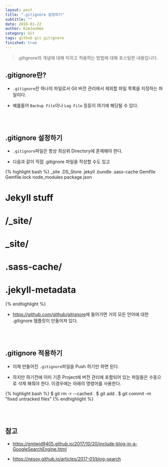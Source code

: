 ```yaml
---
layout: post
title: ".gitignore 설정하기"
subtitle: ""
date: 2018-01-22
author: KimJunHee
category: Git
tags: github git gitignore
finished: true
---
```


> .gitignore의 개념에 대해 익히고 적용하는 방법에 대해 포스팅한 내용입니다.

## .gitignore란?

* ```.gitignore```란 하나의 파일로서 Git 버전 관리에서 제외할 파일 목록을 지정하는 파일이다.

* 예를들어 ```Backup File```이나 ```Log File``` 등등이 여기에 해당될 수 있다.


<br/><br/>
## .gitignore 설정하기

* ```.gitignore```파일은 항상 최상위 Directory에 존재해야 한다.

* 다음과 같이 직접 .gitignore 파일을 작성할 수도 있고

{% highlight bash %}
_site
.DS_Store
.jekyll
.bundle
.sass-cache
Gemfile
Gemfile.lock
node_modules
package.json

# Jekyll stuff
# /_site/
# _site/
# .sass-cache/
# .jekyll-metadata
{% endhighlight %}

* <https://github.com/github/gitignore>에 들어가면 거의 모든 언어에 대한 .gitignore 템플릿이 만들어져 있다.


<br/><br/>
## .gitignore 적용하기

* 이제 만들어진 ```.gitignore```파일을 Push 하기만 하면 된다.

* 하지만 하기전에 이미 기존 Project에 버전 관리에 포함되어 있는 파일들은 수동으로 삭제 해줘야 한다. 이경우에는 아래의 명령어를 사용한다.

{% highlight bash %}
$ git rm -r --cached .
$ git add .
$ git commit -m "fixed untracked files"
{% endhighlight %}


<br/><br/>
## 참고

* <https://gmlwjd9405.github.io/2017/10/20/include-blog-in-a-GoogleSearchEngine.html>

* <https://nesoy.github.io/articles/2017-01/blog-search>

